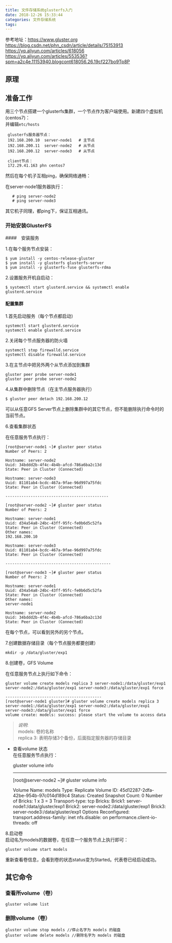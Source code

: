 ```yaml
---
title: 文件存储系统glusterfs入门
date: 2018-12-26 15:33:44
categories: 文件存储系统
tags: 
---
```


参考地址：https://www.gluster.org    
https://blog.csdn.net/phn_csdn/article/details/75153913       
https://yq.aliyun.com/articles/618056       
https://yq.aliyun.com/articles/553536?spm=a2c4e.11153940.blogcont618056.26.19cf227bo9Tp8P

## 原理


## 准备工作

用三个节点搭建一个glusterfs集群，一个节点作为客户端使用。新建四个虚拟机(centos7)：   
并编辑`etc/hosts`

     glusterfs服务器节点：  
     192.168.200.10  server-node1   # 主节点
     192.168.200.11  server-node2   # 从节点
     192.168.200.12  server-node3   # 从节点 
    
     client节点：   
     172.29.41.163 phn centos7

然后在每个机子互相ping，确保网络通畅：

在server-node1服务器执行： 

       # ping server-node2
       # ping server-node3 
       
其它机子同理，都ping下，保证互相通讯。


### 开始安装GlusterFS

####　安装服务

1.在每个服务节点安装：

    $ yum install -y centos-release-gluster
    $ yum install -y glusterfs glusterfs-server 
    $ yum install -y glusterfs-fuse glusterfs-rdma
    
2.设置服务开机自启动：  

    $ systemctl start glusterd.service && systemctl enable glusterd.service
    
    
#### 配置集群

1.首先启动服务（每个节点都启动）

    systemctl start glusterd.service 
    systemctl enable glusterd.service
    
2.关闭每个节点服务器的防火墙 

    systemctl stop firewalld.service 
    systemctl disable firewalld.service
    
3.在主节点中把另外两个从节点添加到集群    

    gluster peer probe server-node1 
    gluster peer probe server-node2
    
4.从集群中删除节点（在主节点服务器执行）

    $ gluster peer detach 192.168.200.12
    
可以从任意GFS Server节点上删除集群中的其它节点，但不能删除执行命令时的当前节点。

6.查看集群状态

在任意服务节点执行：  

    [root@server-node1 ~]# gluster peer status
    Number of Peers: 2
    
    Hostname: server-node2
    Uuid: 34bddd2b-4f4c-4b4b-afcd-786a6ba2c13d
    State: Peer in Cluster (Connected)
    
    Hostname: server-node3
    Uuid: 81101ab4-bcdc-467a-9fae-96d997a75fdc
    State: Peer in Cluster (Connected)

    ---------------------------------------------

    [root@server-node2 ~]# gluster peer status
    Number of Peers: 2
    
    Hostname: server-node1
    Uuid: d34a54a8-24bc-43ff-95fc-fe0b6d5c52fa
    State: Peer in Cluster (Connected)
    Other names:
    192.168.200.10
    
    Hostname: server-node3
    Uuid: 81101ab4-bcdc-467a-9fae-96d997a75fdc
    State: Peer in Cluster (Connected)
    
    ----------------------------------------------
    
    [root@server-node3 ~]# gluster peer status
    Number of Peers: 2
    
    Hostname: server-node1
    Uuid: d34a54a8-24bc-43ff-95fc-fe0b6d5c52fa
    State: Peer in Cluster (Connected)
    Other names:
    server-node1
    
    Hostname: server-node2
    Uuid: 34bddd2b-4f4c-4b4b-afcd-786a6ba2c13d
    State: Peer in Cluster (Connected)
    
在每个节点，可以看到另外的另个节点。

7.创建数据存储目录（每个节点服务都要创建）

    mkdir -p /data/gluster/exp1
    
8.创建卷，GFS Volume
  
在任意服务节点上执行如下命令：   

    gluster volume create models replica 3 server-node1:/data/gluster/exp1 server-node2:/data/gluster/exp1 server-node3:/data/gluster/exp1 force    
    
    ------------------------------------------
    [root@server-node1 gluster]# gluster volume create models replica 3 server-node1:/data/gluster/exp1 server-node2:/data/gluster/exp1 server-node3:/data/gluster/exp1 force
    volume create: models: success: please start the volume to access data
    
> _说明_:   
models: 卷的名称    
replica 3: 表明存储3个备份，后面指定服务器的存储目录    
    
- 查看volume 状态    
在任意服务节点执行：  


    gluster volume info     
    
    ------------------------------------------------------------
    
    [root@server-node2 ~]# gluster volume info
     
    Volume Name: models
    Type: Replicate
    Volume ID: 45d12287-2dfa-42be-954b-97c014d189c4
    Status: Created
    Snapshot Count: 0
    Number of Bricks: 1 x 3 = 3
    Transport-type: tcp
    Bricks:
    Brick1: server-node1:/data/gluster/exp1
    Brick2: server-node2:/data/gluster/exp1
    Brick3: server-node3:/data/gluster/exp1
    Options Reconfigured:
    transport.address-family: inet
    nfs.disable: on
    performance.client-io-threads: off
    
8.启动卷   
启动名为models的数据卷，在任意一个服务节点上执行即可：   
  
    gluster volume start models    
    
重新查看卷信息，会看到卷的状态status变为Started。代表卷已经启动成功。   

## 其它命令

### 查看所volume（卷）

    gluster volume list
    
### 删除volume（卷）

    gluster volume stop models //停止名字为 models 的磁盘 
    gluster volume delete models //删除名字为 models 的磁盘                     